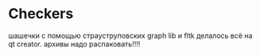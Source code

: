 # Checkers
шашечки с помощью страуструповских graph lib и fltk
делалось всё на qt creator.
архивы надо распаковать!!!!
